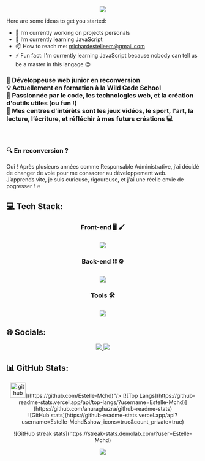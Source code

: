 <p align="center" width="100%">
  <img src=https://capsule-render.vercel.app/api?type=waving&height=350&color=gradient&text=Bienvenue%20chez-nl-Estelle-Mchd&textBg=false&animation=fadeIn&descAlign=100&descAlignY=100&section=header"
    >  
</p>

Here are some ideas to get you started:

- 🔭 I’m currently working on projects personals 
- 🌱 I’m currently learning JavaScript 
- 📫 How to reach me: michardestelleem@gmail.com 
- ⚡ Fun fact: I'm currently learning JavaScript because nobody can tell us be a master in this langage 😉

<h3 >🎯 Développeuse web junior en reconversion
  <br/>
💡 Actuellement en formation à la Wild Code School
  <br/>
🚀 Passionnée par le code, les technologies web, et la création d'outils utiles (ou fun !)
    <br/>
🦄 Mes centres d’intérêts sont les jeux vidéos, le sport, l'art, la lecture, l’écriture, et réfléchir à mes futurs créations 💻
</h3>
<br>
<h3>🔍 En reconversion ?</h3>

Oui ! Après plusieurs années comme Responsable Administrative, j’ai décidé de changer de voie pour me consacrer au développement web.  <br>
J’apprends vite, je suis curieuse, rigoureuse, et j'ai une réelle envie de pogresser ! 🔥
 
## 💻 Tech Stack:
<h3 align="center">Front-end 🖥️ 🖌️<h3/>
<p align="center">
  <img src="https://skillicons.dev/icons?i=react,javascript,typescript,html,css,git,npm,vite" />
</p>

<h3 align="center">Back-end ⛓️ ⚙️<h3/>
<p align="center">
  <img src="https://skillicons.dev/icons?i=nodejs,express,mysql" />
</p>

<h3 align="center">Tools 🛠️<h3/>
<p align="center">
  <img src="https://skillicons.dev/icons?i=vscode,figma,github,excalidraw" />
</p>

## 🌐 Socials:
<p align="center">
  <a href="https://www.linkedin.com/in/estelle-michard-b24697295/">
    <img src="https://skillicons.dev/icons?i=linkedin" />
  </a>
  <a href="mailto:michardestelleem@gmail.com" >
    <img src="https://skillicons.dev/icons?i=gmail" />
  </a>
<p/>

## 📊 GitHub Stats:
<p align="center">
  <img src='https://cdn.jsdelivr.net/npm/simple-icons@3.0.1/icons/github.svg' alt='github' height='40'>](https://github.com/Estelle-Mchd)"/>
  [![Top Langs](https://github-readme-stats.vercel.app/api/top-langs/?username=Estelle-Mchd)](https://github.com/anuraghazra/github-readme-stats)
  <br/>
  ![GitHub stats](https://github-readme-stats.vercel.app/api?username=Estelle-Mchd&show_icons=true&count_private=true)  
</p>

<p align="center">
![GitHub streak stats](https://streak-stats.demolab.com/?user=Estelle-Mchd)
</p>

<p align="center">
  <img 
    src="https://capsule-render.vercel.app/api?type=waving&height=250&color=gradient&text=Developpeuse-nl-full-stack%20since%20%202025%20💻&textBg=false&animation=fadeIn&descAlign=50&descAlignY=54&section=footer"
    >  
</p>
